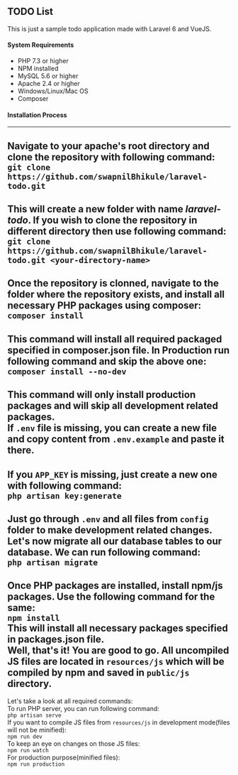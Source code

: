 ## TODO List
This is just a sample todo application made with Laravel 6 and VueJS.

#### System Requirements
- PHP 7.3 or higher
- NPM installed
- MySQL 5.6 or higher
- Apache 2.4 or higher
- Windows/Linux/Mac OS
- Composer

#### Installation Process
----
Navigate to your apache's root directory and clone the repository with following command:<br/>
`git clone https://github.com/swapnilBhikule/laravel-todo.git`<br/>
----
This will create a new folder with name *laravel-todo*. If you wish to clone the repository in different directory then use following command:<br/>
`git clone https://github.com/swapnilBhikule/laravel-todo.git <your-directory-name>`<br/>
----
Once the repository is clonned, navigate to the folder where the repository exists, and install all necessary PHP packages using composer:<br/>
`composer install`<br/>
----
This command will install all required packaged specified in composer.json file. __In Production run following command and skip the above one__:<br/>
`composer install --no-dev`<br/>
----
This command will only install production packages and will skip all development related packages.<br/>
If `.env` file is missing, you can create a new file and copy content from `.env.example` and paste it there.<br/>
----
If you `APP_KEY` is missing, just create a new one with following command:<br/>
`php artisan key:generate`<br/>
----
Just go through `.env` and all files from `config` folder to make development related changes.<br/>
Let's now migrate all our database tables to our database. We can run following command:<br/>
`php artisan migrate`<br/>
----
Once PHP packages are installed, install npm/js packages. Use the following command for the same:<br/>
`npm install`<br/>
This will install all necessary packages specified in packages.json file.<br/>
Well, that's it! You are good to go. All uncompiled JS files are located in `resources/js` which will be compiled by npm and saved in `public/js` directory.<br/>
----
Let's take a look at all required commands:<br/>
To run PHP server, you can run following command:<br/>
`php artisan serve`<br/>
If you want to compile JS files from `resources/js` in development mode(files will not be minified):<br/>
`npm run dev`<br/>
To keep an eye on changes on those JS files:<br/>
`npm run watch`<br/>
For production purpose(minified files):<br/>
`npm run production`<br/>
